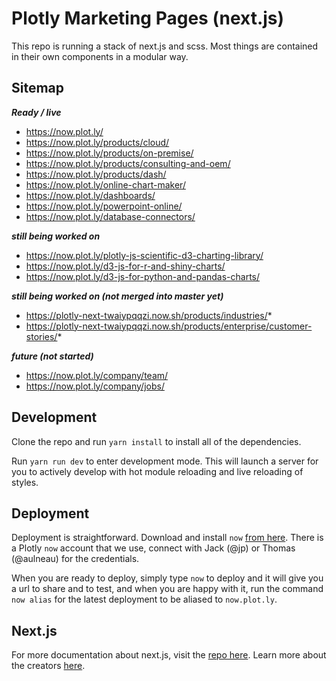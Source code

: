 # Plotly Marketing Pages (next.js)

This repo is running a stack of next.js and scss. Most things are contained in their own components in a modular way.

## Sitemap

***Ready / live***
- https://now.plot.ly/
- https://now.plot.ly/products/cloud/
- https://now.plot.ly/products/on-premise/
- https://now.plot.ly/products/consulting-and-oem/
- https://now.plot.ly/products/dash/
- https://now.plot.ly/online-chart-maker/
- https://now.plot.ly/dashboards/
- https://now.plot.ly/powerpoint-online/
- https://now.plot.ly/database-connectors/

***still being worked on***
- https://now.plot.ly/plotly-js-scientific-d3-charting-library/
- https://now.plot.ly/d3-js-for-r-and-shiny-charts/
- https://now.plot.ly/d3-js-for-python-and-pandas-charts/

***still being worked on (not merged into master yet)***
- https://plotly-next-twaiypqqzi.now.sh/products/industries/*
- https://plotly-next-twaiypqqzi.now.sh/products/enterprise/customer-stories/*

***future (not started)***
- https://now.plot.ly/company/team/
- https://now.plot.ly/company/jobs/

## Development

Clone the repo and run `yarn install` to install all of the dependencies. 

Run `yarn run dev` to enter development mode. This will launch a server for you to actively develop with hot module reloading and live reloading of styles.

## Deployment

Deployment is straightforward. Download and install `now` [from here](https://zeit.co/now). There is a Plotly `now` account that we use, connect with Jack (@jp) or Thomas (@aulneau) for the credentials.

When you are ready to deploy, simply type `now` to deploy and it will give you a url to share and to test, and when you are happy with it, run the command `now alias` for the latest deployment to be aliased to `now.plot.ly`.


## Next.js

For more documentation about next.js, visit the [repo here](https://github.com/zeit/next.js). Learn more about the creators [here](https://zeit.co).
